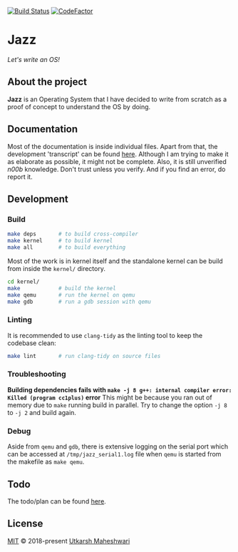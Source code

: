[![Build Status](https://travis-ci.org/coditva/Jazz.svg?branch=master)](https://travis-ci.org/coditva/Jazz)
[![CodeFactor](https://www.codefactor.io/repository/github/coditva/jazz/badge)](https://www.codefactor.io/repository/github/coditva/jazz)

# Jazz
_Let's write an OS!_

## About the project
**Jazz** is an Operating System that I have decided to write from scratch as a proof of concept to understand the OS by doing.

## Documentation
Most of the documentation is inside individual files.
Apart from that, the development 'transcript' can be found [here](https://coditva.github.io/Jazz/).
Although I am trying to make it as elaborate as possible, it might not be complete.
Also, it is still unverified _n00b_ knowledge.
Don't trust unless you verify. And if you find an error, do report it.

## Development
### Build
```bash
make deps       # to build cross-compiler
make kernel     # to build kernel
make all        # to build everything
```
Most of the work is in kernel itself and the standalone kernel can be build from
inside the `kernel/` directory.
```bash
cd kernel/
make            # build the kernel
make qemu       # run the kernel on qemu
make gdb        # run a gdb session with qemu
```

### Linting
It is recommended to use `clang-tidy` as the linting tool to keep the codebase
clean:
```bash
make lint       # run clang-tidy on source files
```

### Troubleshooting
**Building dependencies fails with 
`make -j 8 g++: internal compiler error: Killed (program cc1plus)` error**
This might be because you ran out of memory due to `make` running build in parallel. Try to change the option `-j 8` to `-j 2` and build again.

### Debug
Aside from `qemu` and `gdb`, there is extensive logging on the serial port which
can be accessed at `/tmp/jazz_serial1.log` file when `qemu` is started from the
makefile as `make qemu`.

## Todo
The todo/plan can be found [here](https://github.com/coditva/Jazz/blob/master/TODO).

## License
[MIT](https://github.com/coditva/Jazz/blob/master/LICENSE)
&copy; 2018-present [Utkarsh Maheshwari](https://github.com/coditva)
